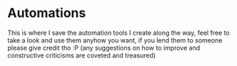 # Automations
This is where I save the automation tools I create along the way, feel free to take a look and use them anyhow you want, if you lend them to someone please give credit tho :P (any suggestions on how to improve and constructive criticisms are coveted and treasured)
